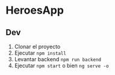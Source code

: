 # HeroesApp

## Dev

1. Clonar el proyecto
2. Ejecutar  ```npm install```
3. Levantar backend ```npm run backend```
4. Ejecutar ```npm start``` o bien ```ng serve -o```

